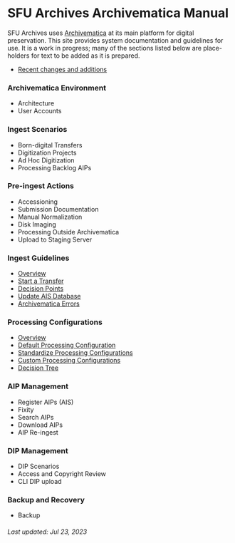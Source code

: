 # SFU Archives Archivematica Manual
SFU Archives uses [Archivematica](https://www.archivematica.org/en/) at its main platform for digital preservation. This site provides system documentation and guidelines for use. It is a work in progress; many of the sections listed below are place-holders for text to be added as it is prepared.
- [Recent changes and additions](recent-changes-additions.md)

### Archivematica Environment
- Architecture
- User Accounts

### Ingest Scenarios
- Born-digital Transfers
- Digitization Projects
- Ad Hoc Digitization
- Processing Backlog AIPs

### Pre-ingest Actions
- Accessioning
- Submission Documentation
- Manual Normalization
- Disk Imaging
- Processing Outside Archivematica
- Upload to Staging Server

### Ingest Guidelines
- [Overview](ingest-guidelines/overview.md)
- [Start a Transfer](ingest-guidelines/start-transfer.md)
- [Decision Points](ingest-guidelines/decision-points.md)
- [Update AIS Database](ingest-guidelines/update-ais.md)
- [Archivematica Errors](ingest-guidelines/errors.md)

### Processing Configurations
- [Overview](processing-configurations/overview.md)
- [Default Processing Configuration](processing-configurations/default-config.md)
- [Standardize Processing Configurations](processing-configurations/standardized-configs.md)
- [Custom Processing Configurations](processing-configurations/customized-configs.md)
- [Decision Tree](downloads/decision-tree-processing-configs.png)

### AIP Management
- Register AIPs (AIS)
- Fixity
- Search AIPs
- Download AIPs
- AIP Re-ingest

### DIP Management
- DIP Scenarios
- Access and Copyright Review
- CLI DIP upload

### Backup and Recovery
- Backup

###### Last updated: Jul 23, 2023
